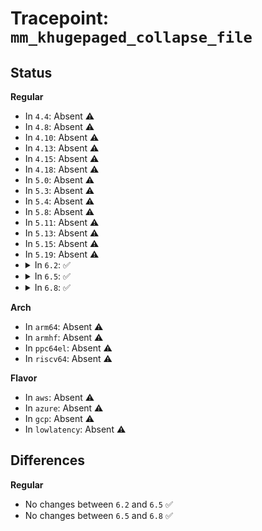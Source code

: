# Tracepoint: <code>mm_khugepaged_collapse_file</code>

## Status
<b>Regular</b>
<ul>
<li>
In <code>4.4</code>: Absent ⚠️
</li>
<li>
In <code>4.8</code>: Absent ⚠️
</li>
<li>
In <code>4.10</code>: Absent ⚠️
</li>
<li>
In <code>4.13</code>: Absent ⚠️
</li>
<li>
In <code>4.15</code>: Absent ⚠️
</li>
<li>
In <code>4.18</code>: Absent ⚠️
</li>
<li>
In <code>5.0</code>: Absent ⚠️
</li>
<li>
In <code>5.3</code>: Absent ⚠️
</li>
<li>
In <code>5.4</code>: Absent ⚠️
</li>
<li>
In <code>5.8</code>: Absent ⚠️
</li>
<li>
In <code>5.11</code>: Absent ⚠️
</li>
<li>
In <code>5.13</code>: Absent ⚠️
</li>
<li>
In <code>5.15</code>: Absent ⚠️
</li>
<li>
In <code>5.19</code>: Absent ⚠️
</li>
<li>
<details>
<summary>In <code>6.2</code>: ✅</summary>

Event:

```c
struct trace_event_raw_mm_khugepaged_collapse_file {
    struct trace_entry ent;
    struct mm_struct *mm;
    long unsigned int hpfn;
    long unsigned int index;
    long unsigned int addr;
    bool is_shmem;
    u32 __data_loc_filename;
    int nr;
    int result;
    char __data[0];
};
```
Function:

```c
void trace_event_raw_event_mm_khugepaged_collapse_file(void *__data, struct mm_struct *mm, struct page *hpage, long unsigned int index, bool is_shmem, long unsigned int addr, struct file *file, int nr, int result);
```
</details>
</li>
<li>
<details>
<summary>In <code>6.5</code>: ✅</summary>

Event:

```c
struct trace_event_raw_mm_khugepaged_collapse_file {
    struct trace_entry ent;
    struct mm_struct *mm;
    long unsigned int hpfn;
    long unsigned int index;
    long unsigned int addr;
    bool is_shmem;
    u32 __data_loc_filename;
    int nr;
    int result;
    char __data[0];
};
```
Function:

```c
void trace_event_raw_event_mm_khugepaged_collapse_file(void *__data, struct mm_struct *mm, struct page *hpage, long unsigned int index, bool is_shmem, long unsigned int addr, struct file *file, int nr, int result);
```
</details>
</li>
<li>
<details>
<summary>In <code>6.8</code>: ✅</summary>

Event:

```c
struct trace_event_raw_mm_khugepaged_collapse_file {
    struct trace_entry ent;
    struct mm_struct *mm;
    long unsigned int hpfn;
    long unsigned int index;
    long unsigned int addr;
    bool is_shmem;
    u32 __data_loc_filename;
    int nr;
    int result;
    char __data[0];
};
```
Function:

```c
void trace_event_raw_event_mm_khugepaged_collapse_file(void *__data, struct mm_struct *mm, struct page *hpage, long unsigned int index, bool is_shmem, long unsigned int addr, struct file *file, int nr, int result);
```
</details>
</li>
</ul>
<b>Arch</b>
<ul>
<li>
In <code>arm64</code>: Absent ⚠️
</li>
<li>
In <code>armhf</code>: Absent ⚠️
</li>
<li>
In <code>ppc64el</code>: Absent ⚠️
</li>
<li>
In <code>riscv64</code>: Absent ⚠️
</li>
</ul>
<b>Flavor</b>
<ul>
<li>
In <code>aws</code>: Absent ⚠️
</li>
<li>
In <code>azure</code>: Absent ⚠️
</li>
<li>
In <code>gcp</code>: Absent ⚠️
</li>
<li>
In <code>lowlatency</code>: Absent ⚠️
</li>
</ul>

## Differences
<b>Regular</b>
<ul>
<li>
No changes between <code>6.2</code> and <code>6.5</code> ✅
</li>
<li>
No changes between <code>6.5</code> and <code>6.8</code> ✅
</li>
</ul>
